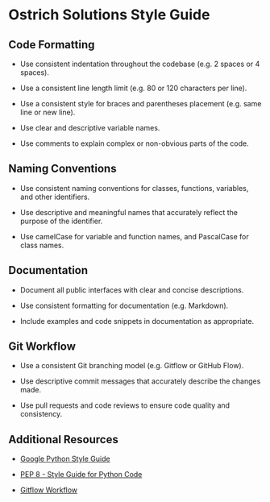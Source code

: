# Ostrich Solutions Style Guide

## Code Formatting

- Use consistent indentation throughout the codebase (e.g. 2 spaces or 4 spaces).

- Use a consistent line length limit (e.g. 80 or 120 characters per line).

- Use a consistent style for braces and parentheses placement (e.g. same line or new line).

- Use clear and descriptive variable names.

- Use comments to explain complex or non-obvious parts of the code.

## Naming Conventions

- Use consistent naming conventions for classes, functions, variables, and other identifiers.

- Use descriptive and meaningful names that accurately reflect the purpose of the identifier.

- Use camelCase for variable and function names, and PascalCase for class names.

## Documentation

- Document all public interfaces with clear and concise descriptions.

- Use consistent formatting for documentation (e.g. Markdown).

- Include examples and code snippets in documentation as appropriate.

## Git Workflow

- Use a consistent Git branching model (e.g. Gitflow or GitHub Flow).

- Use descriptive commit messages that accurately describe the changes made.

- Use pull requests and code reviews to ensure code quality and consistency.

## Additional Resources

- [Google Python Style Guide](https://google.github.io/styleguide/pyguide.html)

- [PEP 8 - Style Guide for Python Code](https://www.python.org/dev/peps/pep-0008/)

- [Gitflow Workflow](https://www.atlassian.com/git/tutorials/comparing-workflows/gitflow-workflow)

